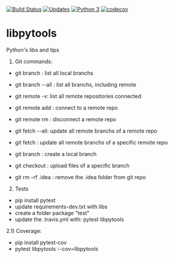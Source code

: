 [![Build Status](https://travis-ci.org/adrianodz/libpytools.svg?branch=master)](https://travis-ci.org/adrianodz/libpytools)
[![Updates](https://pyup.io/repos/github/adrianodz/libpytools/shield.svg)](https://pyup.io/repos/github/adrianodz/libpytools/)
[![Python 3](https://pyup.io/repos/github/adrianodz/libpytools/python-3-shield.svg)](https://pyup.io/repos/github/adrianodz/libpytools/)
[![codecov](https://codecov.io/gh/adrianodz/libpytools/branch/master/graph/badge.svg?token=ZU1VWN3V2G)](https://codecov.io/gh/adrianodz/libpytools)

# libpytools
Python's libs and tips

1) Git commands:

- git branch : list all local branchs

- git branch --all : list all branchs, including remote

- git remote -v: list all remote repositories connected 

- git remote add <name> <repo link> : connect to a remote repo

- git remote rm <name> : disconnect a remote repo

- git fetch --all: update all remote branchs of a remote repo

- git fetch <respository>: update all remote branchs of a specific
remote repo

- git branch <name>: create a local branch

- git checkout <name>: upload files of a specific branch

- git rm -rf .idea : remove the .idea folder from git repo

2) Tests
 - pip install pytest
 - update requirements-dev.txt with libs
 - create a folder package "test" 
 - update the .travis.yml with: pytest libpytools

2.1) Coverage:
 - pip install pytest-cov
 - pytest libpytools --cov=libpytools